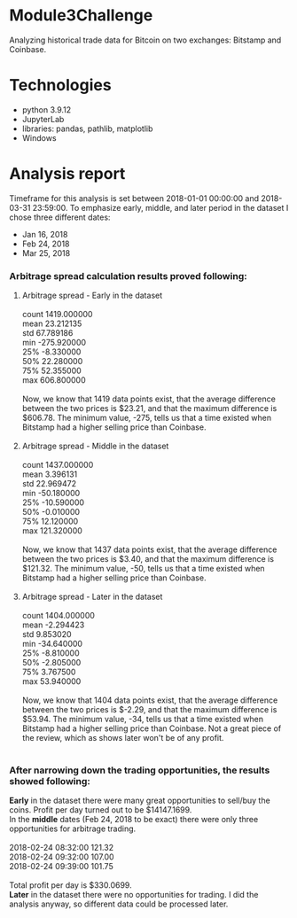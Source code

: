 # Module3Challenge
Analyzing historical trade data for Bitcoin on two exchanges: Bitstamp and Coinbase. 
# Technologies
- python 3.9.12
- JupyterLab
- libraries: pandas, pathlib, matplotlib
- Windows
# Analysis report
Timeframe for this analysis is set between 2018-01-01 00:00:00 and 2018-03-31 23:59:00. To emphasize early, middle, and later period in the dataset I chose three different dates:
- Jan 16, 2018
- Feb 24, 2018
- Mar 25, 2018

### Arbitrage spread calculation results proved following:
1. Arbitrage spread - Early in the dataset <br /> <br />
count    1419.000000<br />
mean       23.212135<br />
std        67.789186<br />
min      -275.920000<br />
25%        -8.330000<br />
50%        22.280000<br />
75%        52.355000<br />
max       606.800000<br /><br />
Now, we know that 1419 data points exist, that the average difference between the two prices is $23.21, and that the maximum difference is $606.78. The minimum value, -275, tells us that a time existed when Bitstamp had a higher selling price than Coinbase.<br /><br />
2. Arbitrage spread - Middle in the dataset <br /><br />
count    1437.000000<br />
mean        3.396131<br />
std        22.969472<br />
min       -50.180000<br />
25%       -10.590000<br />
50%        -0.010000<br />
75%        12.120000<br />
max       121.320000<br /><br />
Now, we know that 1437 data points exist, that the average difference between the two prices is $3.40, and that the maximum difference is $121.32. The minimum value, -50, tells us that a time existed when Bitstamp had a higher selling price than Coinbase.<br /><br />
3. Arbitrage spread - Later in the dataset<br /> <br />
count    1404.000000<br />
mean       -2.294423<br />
std         9.853020<br />
min       -34.640000<br />
25%        -8.810000<br />
50%        -2.805000<br />
75%         3.767500<br />
max        53.940000<br /><br />
Now, we know that 1404 data points exist, that the average difference between the two prices is $-2.29, and that the maximum difference is $53.94. The minimum value, -34, tells us that a time existed when Bitstamp had a higher selling price than Coinbase. Not a great piece of the review, which as shows later won't be of any profit.<br /> <br />

### After narrowing down the trading opportunities, the results showed following:<br />
<b>Early</b> in the dataset there were many great opportunities to sell/buy the coins. Profit per day turned out to be $14147.1699. <br />
In the <b>middle</b> dates (Feb 24, 2018 to be exact) there were only three opportunities for arbitrage trading. <br /><br />
2018-02-24 08:32:00    121.32<br />
2018-02-24 09:32:00    107.00<br />
2018-02-24 09:39:00    101.75<br /><br />
Total profit per day is $330.0699.<br />
<b>Later</b> in the dataset there were no opportunities for trading. I did the analysis anyway, so different data could be processed later. 
